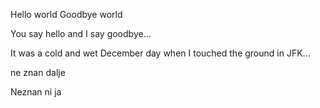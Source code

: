 Hello world
Goodbye world

You say hello and I say goodbye...

It was a cold and wet December day when I touched the ground in JFK...

ne znan dalje

Neznan ni ja
